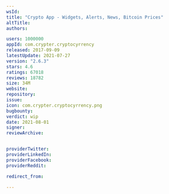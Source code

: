 ```yaml
---
wsId: 
title: "Crypto App - Widgets, Alerts, News, Bitcoin Prices"
altTitle: 
authors:

users: 1000000
appId: com.crypter.cryptocyrrency
released: 2017-09-09
latestUpdate: 2021-07-27
version: "2.6.3"
stars: 4.6
ratings: 67018
reviews: 18782
size: 34M
website: 
repository: 
issue: 
icon: com.crypter.cryptocyrrency.png
bugbounty: 
verdict: wip
date: 2021-08-01
signer: 
reviewArchive:


providerTwitter: 
providerLinkedIn: 
providerFacebook: 
providerReddit: 

redirect_from:

---
```



